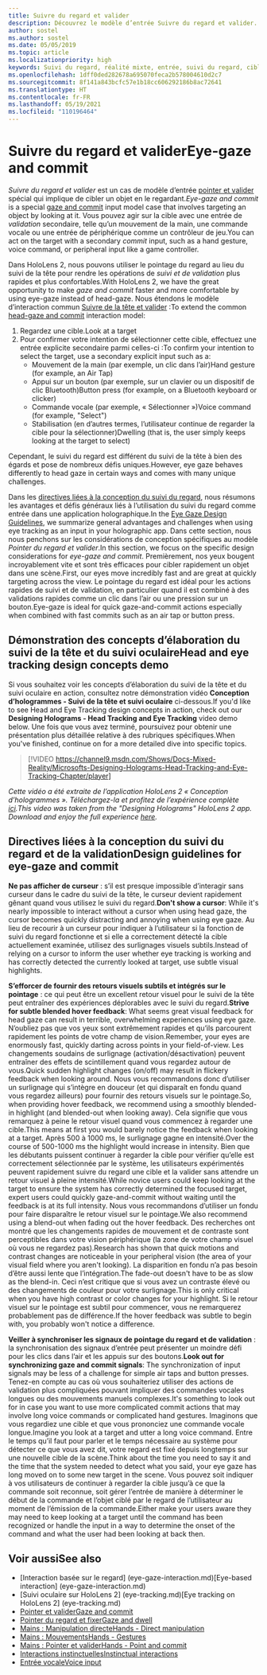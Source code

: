 ```yaml
---
title: Suivre du regard et valider
description: Découvrez le modèle d’entrée Suivre du regard et valider.
author: sostel
ms.author: sostel
ms.date: 05/05/2019
ms.topic: article
ms.localizationpriority: high
keywords: Suivi du regard, réalité mixte, entrée, suivi du regard, ciblage du regard, HoloLens 2, sélection basée sur le regard, casque de réalité mixte, casque windows mixed reality, casque de réalité virtuelle, HoloLens, MRTK, Mixed Reality Toolkit, regard
ms.openlocfilehash: 1dff0ded282678a695070feca2b578004610d2c7
ms.sourcegitcommit: 8f141a843bcfc57e1b18cc606292186b8ac72641
ms.translationtype: HT
ms.contentlocale: fr-FR
ms.lasthandoff: 05/19/2021
ms.locfileid: "110196464"
---
```

# <a name="eye-gaze-and-commit"></a><span data-ttu-id="6fd52-104">Suivre du regard et valider</span><span class="sxs-lookup"><span data-stu-id="6fd52-104">Eye-gaze and commit</span></span>

<span data-ttu-id="6fd52-105">_Suivre du regard et valider_ est un cas de modèle d’entrée [pointer et valider](gaze-and-commit.md) spécial qui implique de cibler un objet en le regardant.</span><span class="sxs-lookup"><span data-stu-id="6fd52-105">_Eye-gaze and commit_ is a special [gaze and commit](gaze-and-commit.md) input model case that involves targeting an object by looking at it.</span></span> <span data-ttu-id="6fd52-106">Vous pouvez agir sur la cible avec une entrée de _validation_ secondaire, telle qu’un mouvement de la main, une commande vocale ou une entrée de périphérique comme un contrôleur de jeu.</span><span class="sxs-lookup"><span data-stu-id="6fd52-106">You can act on the target with a secondary _commit_ input, such as a hand gesture, voice command, or peripheral input like a game controller.</span></span> 

<span data-ttu-id="6fd52-107">Dans HoloLens 2, nous pouvons utiliser le pointage du regard au lieu du suivi de la tête pour rendre les opérations de _suivi et de validation_ plus rapides et plus confortables.</span><span class="sxs-lookup"><span data-stu-id="6fd52-107">With HoloLens 2, we have the great opportunity to make _gaze and commit_ faster and more comfortable by using eye-gaze instead of head-gaze.</span></span> <span data-ttu-id="6fd52-108">Nous étendons le modèle d’interaction commun [Suivre de la tête et valider](gaze-and-commit.md) :</span><span class="sxs-lookup"><span data-stu-id="6fd52-108">To extend the common [head-gaze and commit](gaze-and-commit.md) interaction model:</span></span> 
1. <span data-ttu-id="6fd52-109">Regardez une cible.</span><span class="sxs-lookup"><span data-stu-id="6fd52-109">Look at a target</span></span> 
2. <span data-ttu-id="6fd52-110">Pour confirmer votre intention de sélectionner cette cible, effectuez une entrée explicite secondaire parmi celles-ci :</span><span class="sxs-lookup"><span data-stu-id="6fd52-110">To confirm your intention to select the target, use a secondary explicit input such as a:</span></span>  
   - <span data-ttu-id="6fd52-111">Mouvement de la main (par exemple, un clic dans l’air)</span><span class="sxs-lookup"><span data-stu-id="6fd52-111">Hand gesture (for example, an Air Tap)</span></span>
   - <span data-ttu-id="6fd52-112">Appui sur un bouton (par exemple, sur un clavier ou un dispositif de clic Bluetooth)</span><span class="sxs-lookup"><span data-stu-id="6fd52-112">Button press (for example, on a Bluetooth keyboard or clicker)</span></span>
   - <span data-ttu-id="6fd52-113">Commande vocale (par exemple, « Sélectionner »)</span><span class="sxs-lookup"><span data-stu-id="6fd52-113">Voice command (for example, "Select")</span></span>
   - <span data-ttu-id="6fd52-114">Stabilisation (en d’autres termes, l’utilisateur continue de regarder la cible pour la sélectionner)</span><span class="sxs-lookup"><span data-stu-id="6fd52-114">Dwelling (that is, the user simply keeps looking at the target to select)</span></span>

<span data-ttu-id="6fd52-115">Cependant, le suivi du regard est différent du suivi de la tête à bien des égards et pose de nombreux défis uniques.</span><span class="sxs-lookup"><span data-stu-id="6fd52-115">However, eye gaze behaves differently to head gaze in certain ways and comes with many unique challenges.</span></span> 

<span data-ttu-id="6fd52-116">Dans les [directives liées à la conception du suivi du regard](eye-tracking.md), nous résumons les avantages et défis généraux liés à l’utilisation du suivi du regard comme entrée dans une application holographique.</span><span class="sxs-lookup"><span data-stu-id="6fd52-116">In the [Eye Gaze Design Guidelines](eye-tracking.md), we summarize general advantages and challenges when using eye tracking as an input in your holographic app.</span></span> <span data-ttu-id="6fd52-117">Dans cette section, nous nous penchons sur les considérations de conception spécifiques au modèle _Pointer du regard et valider_.</span><span class="sxs-lookup"><span data-stu-id="6fd52-117">In this section, we focus on the specific design considerations for _eye-gaze and commit_.</span></span>
<span data-ttu-id="6fd52-118">Premièrement, nos yeux bougent incroyablement vite et sont très efficaces pour cibler rapidement un objet dans une scène.</span><span class="sxs-lookup"><span data-stu-id="6fd52-118">First, our eyes move incredibly fast and are great at quickly targeting across the view.</span></span> <span data-ttu-id="6fd52-119">Le pointage du regard est idéal pour les actions rapides de suivi et de validation, en particulier quand il est combiné à des validations rapides comme un clic dans l’air ou une pression sur un bouton.</span><span class="sxs-lookup"><span data-stu-id="6fd52-119">Eye-gaze is ideal for quick gaze-and-commit actions especially when combined with fast commits such as an air tap or button press.</span></span>

## <a name="head-and-eye-tracking-design-concepts-demo"></a><span data-ttu-id="6fd52-120">Démonstration des concepts d’élaboration du suivi de la tête et du suivi oculaire</span><span class="sxs-lookup"><span data-stu-id="6fd52-120">Head and eye tracking design concepts demo</span></span>

<span data-ttu-id="6fd52-121">Si vous souhaitez voir les concepts d’élaboration du suivi de la tête et du suivi oculaire en action, consultez notre démonstration vidéo **Conception d’hologrammes - Suivi de la tête et suivi oculaire** ci-dessous.</span><span class="sxs-lookup"><span data-stu-id="6fd52-121">If you'd like to see Head and Eye Tracking design concepts in action, check out our **Designing Holograms - Head Tracking and Eye Tracking** video demo below.</span></span> <span data-ttu-id="6fd52-122">Une fois que vous avez terminé, poursuivez pour obtenir une présentation plus détaillée relative à des rubriques spécifiques.</span><span class="sxs-lookup"><span data-stu-id="6fd52-122">When you've finished, continue on for a more detailed dive into specific topics.</span></span>

> [!VIDEO https://channel9.msdn.com/Shows/Docs-Mixed-Reality/Microsofts-Designing-Holograms-Head-Tracking-and-Eye-Tracking-Chapter/player]

<span data-ttu-id="6fd52-123">*Cette vidéo a été extraite de l’application HoloLens 2 « Conception d’hologrammes ». Téléchargez-la et profitez de l’expérience complète [ici](https://aka.ms/dhapp).*</span><span class="sxs-lookup"><span data-stu-id="6fd52-123">*This video was taken from the "Designing Holograms" HoloLens 2 app. Download and enjoy the full experience [here](https://aka.ms/dhapp).*</span></span>
   
## <a name="design-guidelines-for-eye-gaze-and-commit"></a><span data-ttu-id="6fd52-124">Directives liées à la conception du suivi du regard et de la validation</span><span class="sxs-lookup"><span data-stu-id="6fd52-124">Design guidelines for eye-gaze and commit</span></span>

<span data-ttu-id="6fd52-125">**Ne pas afficher de curseur** : s’il est presque impossible d’interagir sans curseur dans le cadre du suivi de la tête, le curseur devient rapidement gênant quand vous utilisez le suivi du regard.</span><span class="sxs-lookup"><span data-stu-id="6fd52-125">**Don't show a cursor**: While it's nearly impossible to interact without a cursor when using head gaze, the cursor becomes quickly distracting and annoying when using eye gaze.</span></span> <span data-ttu-id="6fd52-126">Au lieu de recourir à un curseur pour indiquer à l’utilisateur si la fonction de suivi du regard fonctionne et si elle a correctement détecté la cible actuellement examinée, utilisez des surlignages visuels subtils.</span><span class="sxs-lookup"><span data-stu-id="6fd52-126">Instead of relying on a cursor to inform the user whether eye tracking is working and has correctly detected the currently looked at target, use subtle visual highlights.</span></span>

<span data-ttu-id="6fd52-127">**S’efforcer de fournir des retours visuels subtils et intégrés sur le pointage** : ce qui peut être un excellent retour visuel pour le suivi de la tête peut entraîner des expériences déplorables avec le suivi du regard.</span><span class="sxs-lookup"><span data-stu-id="6fd52-127">**Strive for subtle blended hover feedback**: What seems great visual feedback for head gaze can result in terrible, overwhelming experiences using eye gaze.</span></span> <span data-ttu-id="6fd52-128">N’oubliez pas que vos yeux sont extrêmement rapides et qu’ils parcourent rapidement les points de votre champ de vision.</span><span class="sxs-lookup"><span data-stu-id="6fd52-128">Remember, your eyes are enormously fast, quickly darting across points in your field-of-view.</span></span> <span data-ttu-id="6fd52-129">Les changements soudains de surlignage (activation/désactivation) peuvent entraîner des effets de scintillement quand vous regardez autour de vous.</span><span class="sxs-lookup"><span data-stu-id="6fd52-129">Quick sudden highlight changes (on/off) may result in flickery feedback when looking around.</span></span> <span data-ttu-id="6fd52-130">Nous vous recommandons donc d’utiliser un surlignage qui s’intègre en douceur (et qui disparaît en fondu quand vous regardez ailleurs) pour fournir des retours visuels sur le pointage.</span><span class="sxs-lookup"><span data-stu-id="6fd52-130">So, when providing hover feedback, we recommend using a smoothly blended-in highlight (and blended-out when looking away).</span></span> <span data-ttu-id="6fd52-131">Cela signifie que vous remarquez à peine le retour visuel quand vous commencez à regarder une cible.</span><span class="sxs-lookup"><span data-stu-id="6fd52-131">This means at first you would barely notice the feedback when looking at a target.</span></span> <span data-ttu-id="6fd52-132">Après 500 à 1000 ms, le surlignage gagne en intensité.</span><span class="sxs-lookup"><span data-stu-id="6fd52-132">Over the course of 500-1000 ms the highlight would increase in intensity.</span></span> <span data-ttu-id="6fd52-133">Bien que les débutants puissent continuer à regarder la cible pour vérifier qu’elle est correctement sélectionnée par le système, les utilisateurs expérimentés peuvent rapidement suivre du regard une cible et la valider sans attendre un retour visuel à pleine intensité.</span><span class="sxs-lookup"><span data-stu-id="6fd52-133">While novice users could keep looking at the target to ensure the system has correctly determined the focused target, expert users could quickly gaze-and-commit without waiting until the feedback is at its full intensity.</span></span> <span data-ttu-id="6fd52-134">Nous vous recommandons d’utiliser un fondu pour faire disparaître le retour visuel sur le pointage.</span><span class="sxs-lookup"><span data-stu-id="6fd52-134">We also recommend using a blend-out when fading out the hover feedback.</span></span> <span data-ttu-id="6fd52-135">Des recherches ont montré que les changements rapides de mouvement et de contraste sont perceptibles dans votre vision périphérique (la zone de votre champ visuel où vous ne regardez pas).</span><span class="sxs-lookup"><span data-stu-id="6fd52-135">Research has shown that quick motions and contrast changes are noticeable in your peripheral vision (the area of your visual field where you aren't looking).</span></span>
<span data-ttu-id="6fd52-136">La disparition en fondu n’a pas besoin d’être aussi lente que l’intégration.</span><span class="sxs-lookup"><span data-stu-id="6fd52-136">The fade-out doesn't have to be as slow as the blend-in.</span></span> <span data-ttu-id="6fd52-137">Ceci n’est critique que si vous avez un contraste élevé ou des changements de couleur pour votre surlignage.</span><span class="sxs-lookup"><span data-stu-id="6fd52-137">This is only critical when you have high contrast or color changes for your highlight.</span></span> <span data-ttu-id="6fd52-138">Si le retour visuel sur le pointage est subtil pour commencer, vous ne remarquerez probablement pas de différence.</span><span class="sxs-lookup"><span data-stu-id="6fd52-138">If the hover feedback was subtle to begin with, you probably won't notice a difference.</span></span>

<span data-ttu-id="6fd52-139">**Veiller à synchroniser les signaux de pointage du regard et de validation** : la synchronisation des signaux d’entrée peut présenter un moindre défi pour les clics dans l’air et les appuis sur des boutons.</span><span class="sxs-lookup"><span data-stu-id="6fd52-139">**Look out for synchronizing gaze and commit signals**: The synchronization of input signals may be less of a challenge for simple air taps and button presses.</span></span> <span data-ttu-id="6fd52-140">Tenez-en compte au cas où vous souhaiteriez utiliser des actions de validation plus compliquées pouvant impliquer des commandes vocales longues ou des mouvements manuels complexes.</span><span class="sxs-lookup"><span data-stu-id="6fd52-140">It's something to look out for in case you want to use more complicated commit actions that may involve long voice commands or complicated hand gestures.</span></span> <span data-ttu-id="6fd52-141">Imaginons que vous regardiez une cible et que vous prononciez une commande vocale longue.</span><span class="sxs-lookup"><span data-stu-id="6fd52-141">Imagine you look at a target and utter a long voice command.</span></span> <span data-ttu-id="6fd52-142">Entre le temps qu’il faut pour parler et le temps nécessaire au système pour détecter ce que vous avez dit, votre regard est fixé depuis longtemps sur une nouvelle cible de la scène.</span><span class="sxs-lookup"><span data-stu-id="6fd52-142">Think about the time you need to say it and the time that the system needed to detect what you said, your eye gaze has long moved on to some new target in the scene.</span></span> <span data-ttu-id="6fd52-143">Vous pouvez soit indiquer à vos utilisateurs de continuer à regarder la cible jusqu’à ce que la commande soit reconnue, soit gérer l’entrée de manière à déterminer le début de la commande et l’objet ciblé par le regard de l’utilisateur au moment de l’émission de la commande.</span><span class="sxs-lookup"><span data-stu-id="6fd52-143">Either make your users aware they may need to keep looking at a target until the command has been recognized or handle the input in a way to determine the onset of the command and what the user had been looking at back then.</span></span>

## <a name="see-also"></a><span data-ttu-id="6fd52-144">Voir aussi</span><span class="sxs-lookup"><span data-stu-id="6fd52-144">See also</span></span>

* <span data-ttu-id="6fd52-145">[Interaction basée sur le regard] (eye-gaze-interaction.md)</span><span class="sxs-lookup"><span data-stu-id="6fd52-145">[Eye-based interaction] (eye-gaze-interaction.md)</span></span>
* <span data-ttu-id="6fd52-146">[Suivi oculaire sur HoloLens 2] (eye-tracking.md)</span><span class="sxs-lookup"><span data-stu-id="6fd52-146">[Eye tracking on HoloLens 2] (eye-tracking.md)</span></span>
* [<span data-ttu-id="6fd52-147">Pointer et valider</span><span class="sxs-lookup"><span data-stu-id="6fd52-147">Gaze and commit</span></span>](gaze-and-commit.md)
* [<span data-ttu-id="6fd52-148">Pointer du regard et fixer</span><span class="sxs-lookup"><span data-stu-id="6fd52-148">Gaze and dwell</span></span>](gaze-and-dwell.md)
* [<span data-ttu-id="6fd52-149">Mains : Manipulation directe</span><span class="sxs-lookup"><span data-stu-id="6fd52-149">Hands - Direct manipulation</span></span>](direct-manipulation.md)
* [<span data-ttu-id="6fd52-150">Mains : Mouvements</span><span class="sxs-lookup"><span data-stu-id="6fd52-150">Hands - Gestures</span></span>](gaze-and-commit.md#composite-gestures)
* [<span data-ttu-id="6fd52-151">Mains : Pointer et valider</span><span class="sxs-lookup"><span data-stu-id="6fd52-151">Hands - Point and commit</span></span>](point-and-commit.md)
* [<span data-ttu-id="6fd52-152">Interactions instinctuelles</span><span class="sxs-lookup"><span data-stu-id="6fd52-152">Instinctual interactions</span></span>](interaction-fundamentals.md)
* [<span data-ttu-id="6fd52-153">Entrée vocale</span><span class="sxs-lookup"><span data-stu-id="6fd52-153">Voice input</span></span>](voice-input.md)
